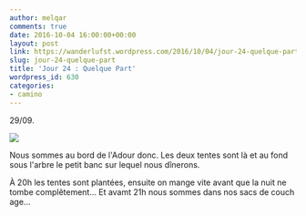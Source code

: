 ```yaml
---
author: melqar
comments: true
date: 2016-10-04 16:00:00+00:00
layout: post
link: https://wanderlufst.wordpress.com/2016/10/04/jour-24-quelque-part/
slug: jour-24-quelque-part
title: 'Jour 24 : Quelque Part'
wordpress_id: 630
categories:
- camino
---
```


29/09. 

[![](http://wanderlufst.files.wordpress.com/2016/10/wp-image-1135001483jpg.jpg)](http://wanderlufst.files.wordpress.com/2016/10/wp-image-1135001483jpg.jpg)

Nous sommes au bord de l'Adour donc. Les deux tentes sont là et au fond sous l'arbre le petit banc sur lequel nous dînerons.

À 20h les tentes sont plantées, ensuite on mange vite avant que la nuit ne tombe complêtement... Et avamt 21h nous sommes dans nos sacs de couch age...
